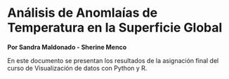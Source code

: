 # Análisis de Anomlaías de Temperatura en la Superficie Global

**Por Sandra Maldonado - Sherine Menco**

En este documento se presentan los resultados de la asignación final del curso de Visualización de datos con Python y R. 

```{tableofcontents}
```